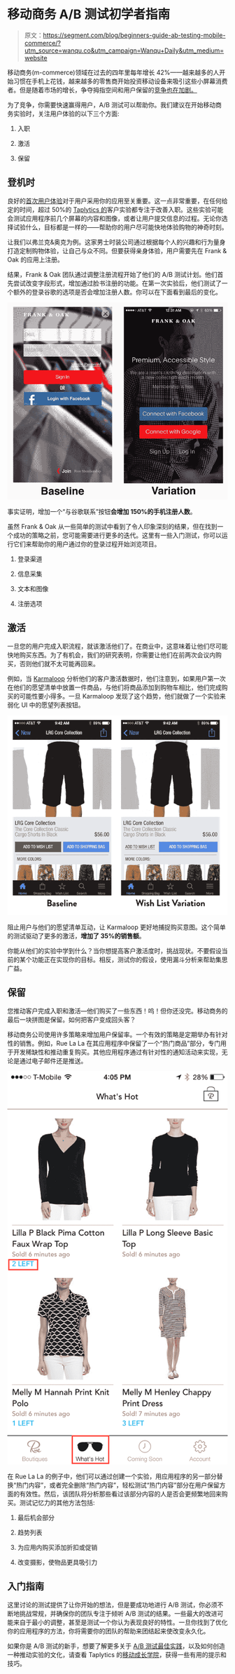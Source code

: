 # 移动商务 A/B 测试初学者指南

> 原文：<https://segment.com/blog/beginners-guide-ab-testing-mobile-commerce/?utm_source=wanqu.co&utm_campaign=Wanqu+Daily&utm_medium=website>

移动商务(m-commerce)领域在过去的四年里每年增长 42%——越来越多的人开始习惯在手机上花钱，越来越多的零售商开始投资移动设备来吸引这些小屏幕消费者。但是随着市场的增长，争夺拇指空间和用户保留的[竞争也在加剧。](http://andrewchen.co/mobile-retention-benchmarks-for-2014-vs-2013-show-a-50-drop-in-d1-retention-guest-post/)

为了竞争，你需要快速赢得用户，A/B 测试可以帮助你。我们建议在开始移动商务实验时，关注用户体验的以下三个方面:

1.  入职

2.  激活

3.  保留

## 登机时

良好的[首次用户体验](http://blog.kiip.me/developers/guide-successful-user-onboarding/)对于用户采用你的应用至关重要。这一点非常重要，在任何给定的时间，超过 50%的 [Taplytics 的](https://taplytics.com/)客户实验都专注于改善入职。这些实验可能会测试应用程序前几个屏幕的内容和图像，或者让用户提交信息的过程。无论你选择试验什么，目标都是一样的——帮助你的用户尽可能快地体验购物的神奇时刻。

让我们以弗兰克&奥克为例。这家男士时装公司通过根据每个人的兴趣和行为量身打造定制购物体验，让自己与众不同。但要获得亲身体验，用户需要先在 Frank & Oak 的应用上注册。

结果，Frank & Oak 团队通过调整注册流程开始了他们的 A/B 测试计划。他们首先尝试改变字段形式，增加通过脸书注册的功能。在第一次实验后，他们测试了一个额外的登录谷歌的选项是否会增加注册人数。你可以在下面看到最后的变化。

![Zoom with margin](img/6d91c31ba522d1ac42433a4c75f300bd.png "asset_TLXKq1oe.png")

事实证明，增加一个“与谷歌联系”按钮**会增加 150%的手机注册人数**。

虽然 Frank & Oak 从一些简单的测试中看到了令人印象深刻的结果，但在找到一个成功的策略之前，您可能需要进行更多的迭代。这里有一些入门测试，你可以运行它们来帮助你的用户通过你的登录过程开始浏览项目。

1.  登录渠道

2.  信息采集

3.  文本和图像

4.  注册选项

## 激活

一旦您的用户完成入职流程，就该激活他们了。在商业中，这意味着让他们尽可能快地购买东西。为了有机会，我们的研究表明，你需要让他们在前两次会议内购买，否则他们就不太可能再回来。

例如，当 [Karmaloop](http://karmaloop.com/) 分析他们的客户激活数据时，他们注意到，如果用户第一次在他们的愿望清单中放置一件商品，与他们将商品添加到购物车相比，他们完成购买的可能性要小得多。一旦 Karmaloop 发现了这个趋势，他们就做了一个实验来弱化 UI 中的愿望列表按钮。

![Zoom with margin](img/dda60aebe8157027ddf84ca71712fe20.png "asset_HsMefqgW.png")

阻止用户与他们的愿望清单互动，让 Karmaloop 更好地捕捉购买意图。这个简单的测试驱动了更多的激活，**增加了 35%的销售额**。

你能从他们的实验中学到什么？当你想提高客户激活度时，挑战现状。不要假设当前的某个功能正在实现你的目标。相反，测试你的假设，使用漏斗分析来帮助集思广益。

## 保留

您推动客户完成入职和激活—他们购买了一些东西！呜！但你还没完。移动商务的最后一块拼图是保留。如何把客户变成回头客？

移动商务公司使用许多策略来增加用户保留率。一个有效的策略是定期举办有针对性的销售。例如，Rue La La 在其应用程序中保留了一个“热门商品”部分，专门用于开发稀缺性和推动重复购买。其他应用程序通过有针对性的通知活动来实现，无论是通过电子邮件还是推送。

![Zoom with margin](img/b317412c26a1539ce027a77c34334ea5.png "asset_6mK52u3T.PNG")

在 Rue La La 的例子中，他们可以通过创建一个实验，用应用程序的另一部分替换“热门内容”，或者完全删除“热门内容”，轻松测试“热门内容”部分在用户保留方面的有效性。然后，该团队将分析那些看过该部分内容的人是否会更频繁地回来购买。测试记忆力的其他方法包括:

1.  最后机会部分

2.  趋势列表

3.  为应用内购买添加折扣或促销

4.  改变摄影，使物品更具吸引力

## 入门指南

这里讨论的测试提供了让你开始的想法，但是要成功地进行 A/B 测试，你必须不断地挑战常规，并确保你的团队专注于倾听 A/B 测试的结果。一些最大的改进可能来自于最小的调整，甚至是测试一个你认为表现良好的特性。一旦你找到了优化你的应用程序的方法，你将需要你的团队的帮助来团结起来使改变永久化。

如果你是 A/B 测试的新手，想要了解更多关于 [A/B 测试最佳实践](https://segment.com/blog/ab-testing-best-practices/)，以及如何创造一种推动实验的文化，请查看 Taplytics 的[移动成长学院](https://academy.taplytics.com/)，获得一些有用的提示和技巧。
